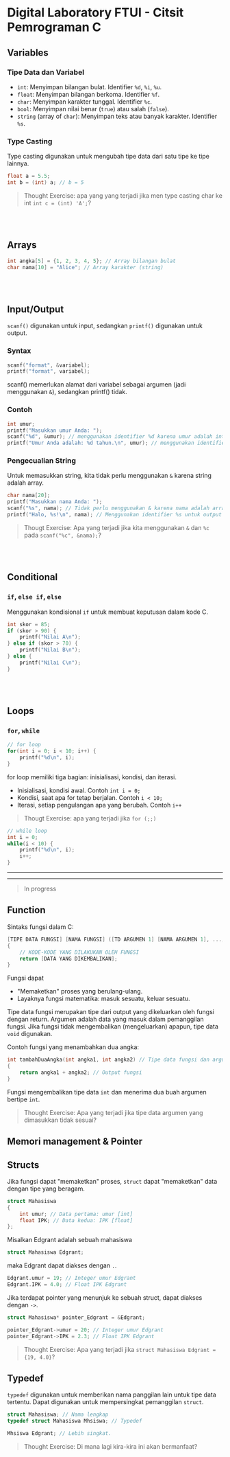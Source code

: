 # Digital Laboratory FTUI - Citsit Pemrograman C

## Variables

### Tipe Data dan Variabel
- `int`: Menyimpan bilangan bulat. Identifier `%d`, `%i`, `%u`.
- `float`: Menyimpan bilangan berkoma. Identifier `%f`.
- `char`: Menyimpan karakter tunggal. Identifier `%c`.
- `bool`: Menyimpan nilai benar (`true`) atau salah (`false`).
- `string` (array of `char`): Menyimpan teks atau banyak karakter. Identifier `%s`.

### Type Casting
Type casting digunakan untuk mengubah tipe data dari satu tipe ke tipe lainnya.

```c
float a = 5.5;
int b = (int) a; // b = 5
```

> Thought Exercise: apa yang yang terjadi jika men type casting char ke int `int c = (int) 'A';`?

<br/>
<br/>

## Arrays
```c
int angka[5] = {1, 2, 3, 4, 5}; // Array bilangan bulat
char nama[10] = "Alice"; // Array karakter (string)
```

<br/>
<br/>

## Input/Output
`scanf()` digunakan untuk input, sedangkan `printf()` digunakan untuk output.

### Syntax
```c
scanf("format", &variabel);
printf("format", variabel);
```
scanf() memerlukan alamat dari variabel sebagai argumen (jadi menggunakan `&`), sedangkan printf() tidak.

### Contoh
```c
int umur;
printf("Masukkan umur Anda: ");
scanf("%d", &umur); // menggunakan identifier %d karena umur adalah integer
printf("Umur Anda adalah: %d tahun.\n", umur); // menggunakan identifier %d untuk output
```

### Pengecualian String
Untuk memasukkan string, kita tidak perlu menggunakan `&` karena string adalah array.

```c
char nama[20];
printf("Masukkan nama Anda: ");
scanf("%s", nama); // Tidak perlu menggunakan & karena nama adalah array
printf("Halo, %s!\n", nama); // Menggunakan identifier %s untuk output
```

> Thougt Exercise: Apa yang terjadi jika kita menggunakan `&` dan `%c` pada `scanf("%c", &nama);`? 

<br/>
<br/>

## Conditional

### `if`, `else if`, `else`
Menggunakan kondisional `if` untuk membuat keputusan dalam kode C.

```c
int skor = 85;
if (skor > 90) {
    printf("Nilai A\n");
} else if (skor > 70) {
    printf("Nilai B\n");
} else {
    printf("Nilai C\n");
}
```

<br/>
<br/>

## Loops

### `for`, `while`

```c
// for loop
for(int i = 0; i < 10; i++) {
    printf("%d\n", i);
}
```
for loop memiliki tiga bagian: inisialisasi, kondisi, dan iterasi.
- Inisialisasi, kondisi awal. Contoh `int i = 0;`
- Kondisi, saat apa for tetap berjalan. Contoh `i < 10;`
- Iterasi, setiap pengulangan apa yang berubah. Contoh `i++`

> Thougt Exercise: apa yang terjadi jika `for (;;)`

```c
// while loop
int i = 0;
while(i < 10) {
    printf("%d\n", i);
    i++;
}
```

---
---
> In progress 

## Function
Sintaks fungsi dalam C:
```c
[TIPE DATA FUNGSI] [NAMA FUNGSI] ([TD ARGUMEN 1] [NAMA ARGUMEN 1], ..., [TD ARGUMEN N] [NAMA ARGUMEN N])
{
    // KODE-KODE YANG DILAKUKAN OLEH FUNGSI
    return [DATA YANG DIKEMBALIKAN];
}
```
Fungsi dapat
- "Memaketkan" proses yang berulang-ulang.
- Layaknya fungsi matematika: masuk sesuatu, keluar sesuatu.

Tipe data fungsi merupakan tipe dari output yang dikeluarkan oleh fungsi dengan return. Argumen adalah data yang masuk dalam pemanggilan fungsi. Jika fungsi tidak mengembalikan (mengeluarkan) apapun, tipe data `void` digunakan.

Contoh fungsi yang menambahkan dua angka:
```c
int tambahDuaAngka(int angka1, int angka2) // Tipe data fungsi dan argumen-argumennya
{
    return angka1 + angka2; // Output fungsi
}
```
Fungsi mengembalikan tipe data `int` dan menerima dua buah argumen bertipe `int`.
> Thought Exercise: Apa yang terjadi jika tipe data argumen yang dimasukkan tidak sesuai?


## Memori management & Pointer

## Structs
Jika fungsi dapat "memaketkan" proses, `struct` dapat "memaketkan" data dengan tipe yang beragam.

```c
struct Mahasiswa
{
    int umur; // Data pertama: umur [int]
    float IPK; // Data kedua: IPK [float]
};
```
Misalkan Edgrant adalah sebuah mahasiswa
```c
struct Mahasiswa Edgrant;
```
maka Edgrant dapat diakses dengan `.`.
```c
Edgrant.umur = 19; // Integer umur Edgrant
Edgrant.IPK = 4.0; // Float IPK Edgrant
```

Jika terdapat pointer yang menunjuk ke sebuah struct, dapat diakses dengan `->`.
```c
struct Mahasiswa* pointer_Edgrant = &Edgrant;

pointer_Edgrant->umur = 20; // Integer umur Edgrant 
pointer_Edgrant->IPK = 2.3; // Float IPK Edgrant
```
> Thought Exercise: Apa yang terjadi jika `struct Mahasiswa Edgrant = {19, 4.0}`?

## Typedef
`typedef` digunakan untuk memberikan nama panggilan lain untuk tipe data tertentu. Dapat digunakan untuk mempersingkat pemanggilan `struct`.
```c
struct Mahasiswa; // Nama lengkap
typedef struct Mahasiswa Mhsiswa; // Typedef

Mhsiswa Edgrant; // Lebih singkat.
```
> Thought Exercise: Di mana lagi kira-kira ini akan bermanfaat?

